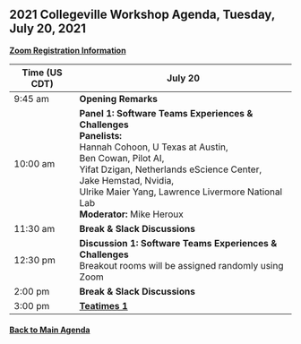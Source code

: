 
## 2021 Collegeville Workshop Agenda, Tuesday, July 20, 2021

[**Zoom Registration Information**](https://csbsju.zoom.us/meeting/register/tJwtceqprD0oG9DXfkUQ-OgLF0XvTl-Sr2Ty)

| **Time (US CDT)**| **July 20** |
|---|---|
| 9:45 am  | **Opening Remarks** |
| 10:00 am | **Panel 1: Software Teams Experiences & Challenges** <br> **Panelists:** <br> Hannah Cohoon, U Texas at Austin, <br> Ben Cowan, Pilot AI, <br> Yifat Dzigan, Netherlands eScience Center, <br> Jake Hemstad, Nvidia, <br> Ulrike Maier Yang, Lawrence Livermore National Lab <br> **Moderator:** Mike Heroux  |
| 11:30 am | **Break & Slack Discussions** |
| 12:30 pm | **Discussion 1: Software Teams Experiences & Challenges** <br> Breakout rooms will be assigned randomly using Zoom  |
| 2:00 pm | **Break & Slack Discussions** |
| 3:00 pm | [**Teatimes 1**](WorkshopResources/TeatimeThemes/TeatimeThemeList.md) |

#### [Back to Main Agenda](Agenda.md)
